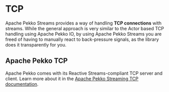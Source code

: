 # TCP

Apache Pekko Streams provides a way of handling **TCP connections** with streams. While the general approach is very similar to the Actor based TCP handling using Apache Pekko IO, by using Apache Pekko Streams you are freed of having to manually react to back-pressure signals, as the library does it transparently for you.


## Apache Pekko TCP

Apache Pekko comes with its Reactive Streams-compliant TCP server and client.
Learn more about it in the [Apache Pekko Streaming TCP documentation](https://pekko.apache.org/docs/pekko/current/stream/stream-io.html#streaming-tcp).           
